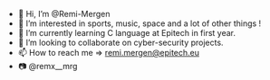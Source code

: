 - 👋 Hi, I’m @Remi-Mergen
- 👀 I’m interested in sports, music, space and a lot of other things !
- 🌱 I’m currently learning C language at Epitech in first year.
- 💞️ I’m looking to collaborate on cyber-security projects.
- 📫 How to reach me  => remi.mergen@epitech.eu
- 📷 @remx__mrg
